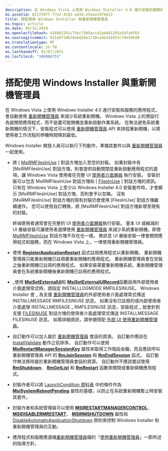 ```yaml
---
description: 在 Windows Vista 上使用 Windows Installer 4.0 進行安裝和服務的應用程式，會自動使用重新開機管理員來減少系統重新開機。
ms.assetid: 821739ff-f7a7-4192-ad34-254aa7d74d13
title: 搭配使用 Windows Installer 與重新開機管理員
ms.topic: article
ms.date: 05/31/2018
ms.openlocfilehash: 4160b2241c75ec7305accd1ab4d1295a54fa9f65
ms.sourcegitcommit: 831e8f3db78ab820e1710cede244553c70e50500
ms.translationtype: MT
ms.contentlocale: zh-TW
ms.lasthandoff: 01/07/2021
ms.locfileid: "106966751"
---
```

# <a name="using-windows-installer-with-restart-manager"></a>搭配使用 Windows Installer 與重新開機管理員

在 Windows Vista 上使用 Windows Installer 4.0 進行安裝和服務的應用程式，會自動使用 [重新開機管理員](../rstmgr/restart-manager-portal.md) 來減少系統重新開機。 Windows Vista 上的預設行為是關閉應用程式，而不是盡可能關機並重新啟動作業系統。 在無法避免系統重新開機的情況下，安裝程式可以使用 [重新開機管理員](../rstmgr/restart-manager-portal.md) API 來排程重新開機，以將使用者工作流程的停機時間降到最低。

Windows Installer 開發人員可以執行下列動作，準備其套件以與 [重新開機管理員](../rstmgr/restart-manager-portal.md)一起使用。

-   將 [ [MsiRMFilesInUse](msirmfilesinuse-dialog.md) ] 對話方塊加入至您的封裝。 如果封裝中有 [MsiRMFilesInUse] 對話方塊，則會提供自動關閉並重新啟動應用程式的選項，讓 Windows Vista 使用者在完整 UI [使用者介面層級](user-interface-levels.md) 執行安裝。 安裝封裝可以包含 MsiRMFilesInUse 對話方塊和 [ [FilesInUse](filesinuse-dialog.md) ] 對話方塊的資訊。 只有在 Windows Vista 上至少以 Windows Installer 4.0 安裝套件時，才會顯示 [MsiRMFilesInUse] 對話方塊，否則會予以忽略。 沒有 [MsiRMFilesInUse] 對話方塊的現有封裝仍會使用 [FilesInUse] 對話方塊繼續運作。 您可以使用自訂轉換，將 [MsiRMFilesInUse] 對話方塊新增至現有的封裝。

    終端使用者通常會在完整的 UI [使用者介面層級](user-interface-levels.md)執行安裝。 基本 UI 或縮減的 UI 層級安裝可讓使用者選擇使用 [重新開機管理員](../rstmgr/restart-manager-portal.md) 來減少系統重新開機，即使 [MsiRMFilesInUse](msirmfilesinuse-dialog.md) 對話方塊不存在也一樣。 無訊息 UI 層級安裝一律會關閉應用程式和服務，而在 Windows Vista 上，一律使用重新開機管理員。

-   使用 [**RegisterApplicationRestart**](/windows/win32/api/winbase/nf-winbase-registerapplicationrestart) 函式註冊應用程式以重新開機。 重新開機管理員只能重新開機已註冊要重新開機的應用程式。 重新開機管理員會在安裝之後重新開機已註冊的應用程式。 如果安裝需要重新開機系統，重新開機管理員會在系統重新開機後重新開機已註冊的應用程式。
-   \_使用 [**MsiSetExternalUI**](/windows/desktop/api/Msi/nf-msi-msisetexternaluia)和 [**MsiSetExternalUIRecord**](/windows/desktop/api/Msi/nf-msi-msisetexternaluirecord)函數啟用外部使用者介面處理常式時，請指定 INSTALLLOGMODE RMFILESINUSE。 Windows Installer 會 \_ 為支援 [重新開機管理員](../rstmgr/restart-manager-portal.md)的外部使用者介面處理常式傳送 INSTALLMESSAGE RMFILESINUSE 訊息。 如果沒有已註冊的或內部使用者介面處理 INSTALLMESSAGE \_ RMFILESINUSE 訊息，安裝程式 \_ 就會針對支援 [FILESINUSE](filesinuse-dialog.md) 對話方塊的使用者介面處理常式傳送 INSTALLMESSAGE FILESINUSE 訊息。 如需詳細資訊，請參閱搭配 [外部 UI 使用重新開機管理員](using-restart-manager-with-an-external-ui-.md)。
-   自訂動作可以加入屬於 [重新開機管理員](../rstmgr/restart-manager-portal.md) 會話的資源。 自訂動作應該在 [InstallValidate](installvalidate-action.md) 動作之前排序。 自訂動作可以使用 [**MsiRestartManagerSessionKey**](msirestartmanagersessionkey.md) 屬性來取得工作階段金鑰，而且應該呼叫重新開機管理員 API 的 [**RmJoinSession**](/windows/win32/api/restartmanager/nf-restartmanager-rmjoinsession) 和 [**RmEndSession**](/windows/win32/api/restartmanager/nf-restartmanager-rmendsession) 函式。 自訂動作無法移除屬於重新開機管理員會話的資源。 自訂動作不應該嘗試使用 [**RmShutdown**](/windows/win32/api/restartmanager/nf-restartmanager-rmshutdown)、 [**RmGetList**](/windows/win32/api/restartmanager/nf-restartmanager-rmgetlist) 和 [**RmRestart**](/windows/win32/api/restartmanager/nf-restartmanager-rmrestart) 函數來關閉或重新開機應用程式。
-   封裝作者可以將 [LaunchCondition 資料表](launchcondition-table.md) 中的條件作為 [**MsiSystemRebootPending**](msisystemrebootpending.md) 屬性的基礎，以防止在系統重新開機暫止時安裝其套件。
-   封裝作者和系統管理員可以使用 [**MSIRESTARTMANAGERCONTROL**](msirestartmanagercontrol.md)、 [**MSIDISABLERMRESTART**](msidisablermrestart.md)、 [**MSIRMSHUTDOWN**](msirmshutdown.md) 屬性和 [DisableAutomaticApplicationShutdown](disableautomaticapplicationshutdown.md) 原則來控制 Windows Installer 和重新開機管理員的互動。
-   應用程式和服務應遵循[重新開機管理員](../rstmgr/restart-manager-portal.md)檔的「[使用重新開機管理員](../rstmgr/using-restart-manager.md)」一節所述的指導方針。

 

 
